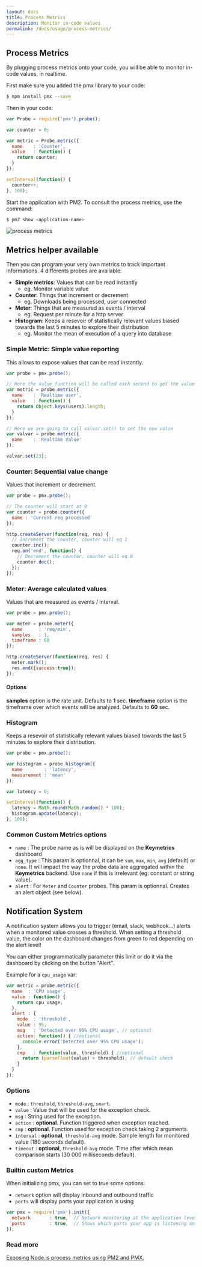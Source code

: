 ```yaml
---
layout: docs
title: Process Metrics
description: Monitor in-code values
permalink: /docs/usage/process-metrics/
---
```


## Process Metrics

By plugging process metrics onto your code, you will be able to monitor in-code values, in realtime.

First make sure you added the pmx library to your code:

```bash
$ npm install pmx --save
```

Then in your code:

```javascript
var Probe = require('pmx').probe();

var counter = 0;

var metric = Probe.metric({
  name    : 'Counter',
  value   : function() {
    return counter;
  }
});

setInterval(function() {
  counter++;
}, 100);
```

Start the application with PM2. To consult the process metrics, use the command:

```bash
$ pm2 show <application-name>
```

![process metrics](/images/processmetrics.png)

## Metrics helper available

Then you can program your very own metrics to track important informations. 4 differents probes are available:

- **Simple metrics**: Values that can be read instantly
    - eg. Monitor variable value
- **Counter**: Things that increment or decrement
    - eg. Downloads being processed, user connected
- **Meter**: Things that are measured as events / interval
    - eg. Request per minute for a http server
- **Histogram**: Keeps a resevoir of statistically relevant values biased towards the last 5 minutes to explore their distribution
    - eg. Monitor the mean of execution of a query into database

### Simple Metric: Simple value reporting

This allows to expose values that can be read instantly.

```javascript
var probe = pmx.probe();

// Here the value function will be called each second to get the value
var metric = probe.metric({
  name    : 'Realtime user',
  value   : function() {
    return Object.keys(users).length;
  }
});

// Here we are going to call valvar.set() to set the new value
var valvar = probe.metric({
  name    : 'Realtime Value'
});

valvar.set(23);
```

### Counter: Sequential value change

Values that increment or decrement.

```javascript
var probe = pmx.probe();

// The counter will start at 0
var counter = probe.counter({
  name : 'Current req processed'
});

http.createServer(function(req, res) {
  // Increment the counter, counter will eq 1
  counter.inc();
  req.on('end', function() {
    // Decrement the counter, counter will eq 0
    counter.dec();
  });
});
```

### Meter: Average calculated values

Values that are measured as events / interval.

```javascript
var probe = pmx.probe();

var meter = probe.meter({
  name      : 'req/min',
  samples   : 1,
  timeframe : 60
});

http.createServer(function(req, res) {
  meter.mark();
  res.end({success:true});
});
```

#### Options

**samples** option is the rate unit. Defaults to **1** sec.
**timeframe** option is the timeframe over which events will be analyzed. Defaults to **60** sec.

### Histogram

Keeps a resevoir of statistically relevant values biased towards the last 5 minutes to explore their distribution.

```javascript
var probe = pmx.probe();

var histogram = probe.histogram({
  name        : 'latency',
  measurement : 'mean'
});

var latency = 0;

setInterval(function() {
  latency = Math.round(Math.random() * 100);
  histogram.update(latency);
}, 100);
```

### Common Custom Metrics options

- `name` : The probe name as is will be displayed on the **Keymetrics** dashboard
- `agg_type` : This param is optionnal, it can be `sum`, `max`, `min`, `avg` (default) or `none`. It will impact the way the probe data are aggregated within the **Keymetrics** backend. Use `none` if this is irrelevant (eg: constant or string value).
- `alert` : For `Meter` and `Counter` probes. This param is optionnal. Creates an alert object (see below).

## Notification System

A notification system allows you to trigger (email, slack, webhook...) alerts when a monitored value crosses a threshold.
When setting a threshold value, the color on the dashboard changes from green to red depending on the alert level!

You can either programmatically parameter this limit or do it via the dashboard by clicking on the button "Alert".

Example for a `cpu_usage` var:

```javascript
var metric = probe.metric({
  name  : 'CPU usage',
  value : function() {
    return cpu_usage;
  },
  alert : {
    mode  : 'threshold',
    value : 95,
    msg   : 'Detected over 95% CPU usage', // optional
    action: function() { //optional
      console.error('Detected over 95% CPU usage');
    },
    cmp   : function(value, threshold) { //optional
      return (parseFloat(value) > threshold); // default check
    }
  }
});
```

### Options

- `mode` : `threshold`, `threshold-avg`, `smart`.
- `value` : Value that will be used for the exception check.
- `msg` : String used for the exception.
- `action` :  **optional**. Function triggered when exception reached.
- `cmp` : **optional**. Function used for exception check taking 2 arguments.
- `interval` : **optional**, `threshold-avg` mode. Sample length for monitored value (180 seconds default).
- `timeout` : **optional**, `threshold-avg` mode. Time after which mean comparison starts (30 000 milliseconds default).

### Builtin custom Metrics

When initializing pmx, you can set to true some options:

- `network` option will display inbound and outbound traffic
- `ports` will display ports your application is using

```javascript
var pmx = require('pmx').init({
  network       : true,  // Network monitoring at the application level
  ports         : true,  // Shows which ports your app is listening on (default: false)
});
```

### Read more

[Exposing Node.js process metrics using PM2 and PMX.](http://stackparse.posthaven.com/exposing-node-dot-js-process-metrics-using-pm2-and-pmx)
